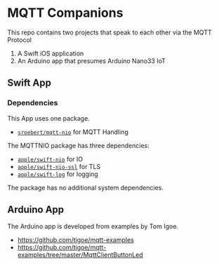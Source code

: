 # MQTT Companions

This repo contains two projects that speak to each other via the MQTT Protocol

1. A Swift iOS application
2. An Arduino app that presumes Arduino Nano33 IoT


## Swift App

### Dependencies

This App uses one package.

- [`sroebert/mqtt-nio`](https://github.com/sroebert/mqtt-nio) for MQTT Handling

The MQTTNIO package has three dependencies:

- [`apple/swift-nio`](https://github.com/apple/swift-nio) for IO
- [`apple/swift-nio-ssl`](https://github.com/apple/swift-nio-ssl) for TLS
- [`apple/swift-log`](https://github.com/apple/swift-log) for logging

The package has no additional system dependencies.



## Arduino App

The Arduino app is developed from examples by Tom Igoe.

- https://github.com/tigoe/mqtt-examples
- https://github.com/tigoe/mqtt-examples/tree/master/MqttClientButtonLed
